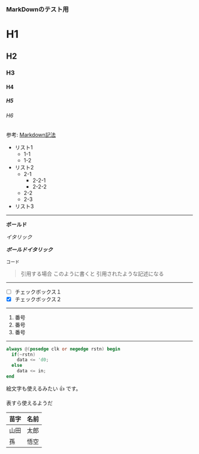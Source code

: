 ### MarkDownのテスト用

# H1
## H2
### H3
#### H4
##### H5
###### H6

参考: [Markdown記法](https://help.github.com/categories/writing-on-github/)

- リスト1
  - 1-1
  - 1-2
- リスト2
  - 2-1
    - 2-2-1
    - 2-2-2
  - 2-2
  - 2-3
- リスト3


* * *

**ボールド**

_イタリック_

**_ボールドイタリック_**

`コード`

> 引用する場合
> このように書くと
> 引用されたような記述になる

* * *
- [ ] チェックボックス１
- [x] チェックボックス２

* * *
1. 番号
1. 番号
1. 番号

* * *

```verilog
always @(posedge clk or negedge rstn) begin
  if(~rstn)
    data <= 'd0;
  else
    data <= in;
end
```

絵文字も使えるみたい :+1: です。

表すら使えるようだ

| 苗字 | 名前 |
| --- | --- |
| 山田 | 太郎 |
| 孫 | 悟空 |
